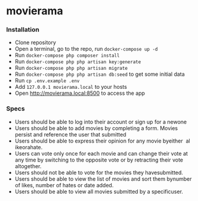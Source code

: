 # movierama

### Installation
- Clone repository
- Open a terminal, go to the repo, run `docker-compose up -d`
- Run `docker-compose php composer install`
- Run `docker-compose php php artisan key:generate`
- Run `docker-compose php php artisan migrate`
- Run `docker-compose php php artisan db:seed` to get some initial data
- Run `cp .env.example .env`
- Add `127.0.0.1 movierama.local` to your hosts
- Open http://movierama.local:8500 to access the app

### Specs
- Users​ ​should​ ​be​ ​able​ ​to​ ​log​ ​into​ ​their​ ​account​ ​or​ ​sign​ ​up​ ​for​ ​a​ ​new​ ​one 
- Users​ ​should​ ​be​ ​able​ ​to​ ​add​ ​movies​ ​by​ ​completing​ ​a​ ​form.​ ​Movies​ persist ​and​ ​reference​ ​the​ ​user​ that​ ​submitted​ 
- Users​​ should​ ​be​​ able​ ​to​​ express​​ their​​ opinion​ ​for​​ any​ ​movie ​​by ​​either ​​ a​l​​ike​​​or​​a​​​hate​. 
- Users​ ​can​ ​vote​ ​only​ ​once​ ​for​ ​each​ ​movie​ ​and​ ​can​ ​change​ ​their​ ​vote​ ​at​ ​any​ ​time​ ​by switching​ ​to​ ​the​ ​opposite​ ​vote​ ​or​ ​by​ ​retracting​ ​their​ ​vote​ ​altogether.
- Users​ ​should​ ​not​ ​be​ ​able​ ​to​ ​vote​ ​for​ ​the​ ​movies​ ​they​ ​have​ ​submitted.
- Users​​ should​ ​be ​​able ​​to ​​view​ ​the​ ​list​ ​of​ ​movies​ ​and​​ sort​ ​them​ ​by​ ​number​ ​of​ l​​ikes​, number​ ​of​ ​​hates​​ ​or​ ​date​ ​added.​
- Users​ ​should​ ​be​ ​able​ ​to​ ​view​ ​all​ ​movies​ ​submitted​ ​by​ ​a​ ​specific​ ​user.
